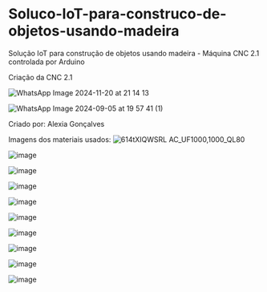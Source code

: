 # Soluco-IoT-para-construco-de-objetos-usando-madeira
Solução IoT para construção de objetos usando madeira - Máquina CNC 2.1 controlada por Arduino

Criação da CNC 2.1 

![WhatsApp Image 2024-11-20 at 21 14 13](https://github.com/user-attachments/assets/b82855b7-3b51-4799-9a1e-5ad996ea4fd2)


![WhatsApp Image 2024-09-05 at 19 57 41 (1)](https://github.com/user-attachments/assets/c8ca269a-d354-42ab-af8a-2f17493f9257)

Criado por: Alexia Gonçalves 


Imagens dos materiais usados:
![614tXIQWSRL _AC_UF1000,1000_QL80_](https://github.com/user-attachments/assets/113b2911-03f7-4ebb-9575-40301cce32ac)

![image](https://github.com/user-attachments/assets/9aad4d9a-7190-4c8c-a81a-f81994f50a36)

![image](https://github.com/user-attachments/assets/73e3823c-604c-4d86-86e0-83db7e41b06d)

![image](https://github.com/user-attachments/assets/534c9fa2-2c61-4b1c-b601-12ad67d396a9)

![image](https://github.com/user-attachments/assets/ec58f12d-c775-4464-ab28-36cd86b2fbf3)

![image](https://github.com/user-attachments/assets/b3e73a1b-e8cc-4299-a097-f7d688364e09)

![image](https://github.com/user-attachments/assets/3f991241-e0ba-42c4-8ad8-9da2605a0f80)

![image](https://github.com/user-attachments/assets/e6eb72f4-2e87-4281-acd5-bb9487e232f9)

![image](https://github.com/user-attachments/assets/077be8fa-e036-424f-b8a9-8e1e25c7c24e)

![image](https://github.com/user-attachments/assets/cdb93394-9d45-45b1-83dc-d9782ad9a439)
